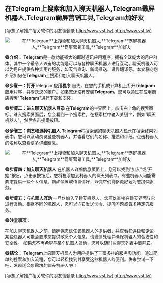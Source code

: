 ## **在**Telegram**上搜索和加入聊天机器人,**Telegram**霸屏机器人,**Telegram**霸屏营销工具,**Telegram**加好友**

[😍想了解推广相关软件的朋友请登录 http://www.vst.tw](http://www.vst.tw)

 <center><img src="https://vst.tw/MP4/tuiguang/png/6.png" alt="在**Telegram**上搜索和加入聊天机器人,**Telegram**霸屏机器人,**Telegram**霸屏营销工具,**Telegram**加好友"></center>

**😄介绍：**
**Telegram**是一款功能强大的即时通讯应用程序，拥有全球庞大的用户群体。其中一个最令人兴奋的功能是可以与各种聊天机器人进行互动。聊天机器人可以为用户提供各种实用的服务，如天气查询、新闻推送、语言翻译等。本文将向您介绍如何在**Telegram**上搜索和加入聊天机器人。

**😄步骤一：打开**Telegram**应用程序**
首先，在您的手机或计算机上打开**Telegram**应用程序，并登录您的帐户。如果您还没有安装**Telegram**，您可以通过在应用商店搜索"**Telegram**"进行下载和安装。

**😄步骤二：进入聊天机器人目录**
在**Telegram**的主界面上，点击右上角的搜索图标。进入搜索界面后，您会看到一个搜索栏。在搜索栏中输入关键字，例如"聊天机器人"，然后点击搜索按钮。

**😄步骤三：浏览和选择机器人**
**Telegram**将搜索到的聊天机器人显示在搜索结果列表中。您可以滚动浏览这些机器人，并查看它们的名称、描述和评级。点击机器人的名称以查看更多详细信息。

 <center><img src="https://vst.tw/MP4/tuiguang/png/2.png" alt="在**Telegram**上搜索和加入聊天机器人,**Telegram**霸屏机器人,**Telegram**霸屏营销工具,**Telegram**加好友"></center>

**😄步骤四：加入聊天机器人**
在机器人详细信息页面上，您可以找到"加入"或"开始"按钮。点击该按钮后，您将被添加到机器人的聊天列表中。有些机器人可能需要您提供一些个人信息，例如位置或语言偏好，以便它们能够更好地为您提供服务。

**😄步骤五：与机器人互动**
一旦您加入了聊天机器人，您可以直接在聊天界面与它进行互动。根据不同的机器人，您可以向它发送命令、提问问题或请求特定的服务。

**😄注意事项：**

在加入聊天机器人之前，请确保您信任该机器人的提供者，并查看其评级和评论。
某些机器人可能会要求您提供敏感个人信息，请谨慎处理并确保机器人的合法性和安全性。
如果您不再希望与某个机器人互动，您可以随时从聊天列表中删除它。

**😄结论：**
**Telegram**上的聊天机器人为用户提供了丰富多样的服务和功能。通过简单的搜索和加入流程，您可以轻松找到并享受这些机器人的便利。快来尝试一下吧，发现适合您需求的聊天机器人吧！

[😍想了解推广相关软件的朋友请登录 http://www.vst.tw](http://www.vst.tw)



